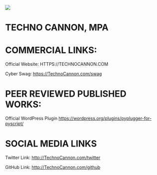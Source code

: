 <a href="https://technocannon.com/freelance" target="_blank"><img src="https://github.com/TechnoCannon1337/Algorithms/blob/main/TechnoCannonBusinessCard.png"></a>
# TECHNO CANNON, MPA
# COMMERCIAL LINKS:
Official Website:
HTTPS://TECHNOCANNON.COM


Cyber Swag:
https://TechnoCannon.com/swag

# PEER REVIEWED PUBLISHED WORKS:
Official WordPress Plugin
https://wordpress.org/plugins/pyplugger-for-pyscript/

# SOCIAL MEDIA LINKS
Twitter Link:
http://TechnoCannon.com/twitter

GitHub Link:
http://TechnoCannon.com/github


